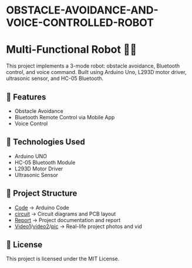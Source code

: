 # OBSTACLE-AVOIDANCE-AND-VOICE-CONTROLLED-ROBOT
# Multi-Functional Robot 🚗🤖

This project implements a 3-mode robot: obstacle avoidance, Bluetooth control, and voice command. Built using Arduino Uno, L293D motor driver, ultrasonic sensor, and HC-05 Bluetooth.

## 🔧 Features
- Obstacle Avoidance
- Bluetooth Remote Control via Mobile App
- Voice Control

## 🧠 Technologies Used
- Arduino UNO
- HC-05 Bluetooth Module
- L293D Motor Driver
- Ultrasonic Sensor

## 📁 Project Structure
- [Code](https://github.com/jeffjoe2005/OBSTACLE-AVOIDANCE-AND-VOICE-CONTROLLED-ROBOT/tree/main/code) → Arduino Code
- [circuit](https://drive.google.com/file/d/1H0Nt08cKdzdcP4VX91H4-KG1I5fjExzn/view) → Circuit diagrams and PCB layout
- [Report](file:///C:/Users/jeffj/AppData/Local/Microsoft/Windows/INetCache/IE/E0U8KSL7/PROJECT_REPORT_(2)[1].pdf) → Project documentation and report
-  [Video1](https://drive.google.com/file/d/18H01npDC0rx8KhYj0O1v-pLesFKUo07A/view?t=4)/[video2](https://drive.google.com/file/d/1F6lFpJZpUAhWquAvyxIZ9irtCXL9jLU-/view?t=5)/[pic](https://drive.google.com/file/d/1tY2t75vrynGrmzf_gDuCjf-sfxRWVCK0/view) → Real-life project photos and vid

## 📝 License
This project is licensed under the MIT License.

